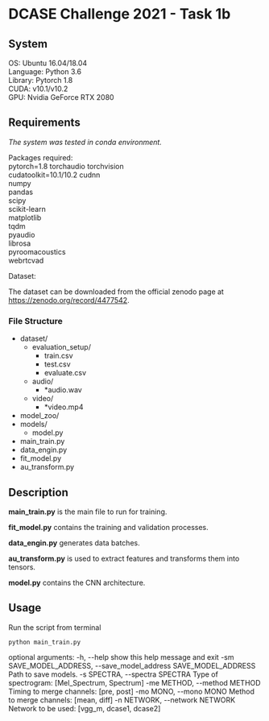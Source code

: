 # DCASE Challenge 2021 - Task 1b

## System

OS: Ubuntu 16.04/18.04  
Language: Python 3.6  
Library: Pytorch 1.8  
CUDA: v10.1/v10.2  
GPU: Nvidia GeForce RTX 2080

## Requirements
*The system was tested in conda environment.*

Packages required:  
pytorch=1.8 torchaudio torchvision  
cudatoolkit=10.1/10.2 cudnn  
numpy  
pandas  
scipy  
scikit-learn  
matplotlib  
tqdm  
pyaudio  
librosa  
pyroomacoustics  
webrtcvad  

Dataset:  

The dataset can be downloaded from the official zenodo page at https://zenodo.org/record/4477542.

### File Structure

* dataset/
    * evaluation_setup/
        * train.csv
        * test.csv
        * evaluate.csv
    * audio/
        * *audio.wav
    * video/
        * *video.mp4
* model_zoo/
* models/
    * model.py
* main_train.py
* data_engin.py
* fit_model.py
* au_transform.py

## Description

**main_train.py** is the main file to run for training.

**fit_model.py** contains the training and validation processes.

**data_engin.py** generates data batches.

**au_transform.py** is used to extract features and transforms them into tensors.

**model.py** contains the CNN architecture.

## Usage

Run the script from terminal  
  
    python main_train.py

optional arguments:
  -h, --help            show this help message and exit
  -sm SAVE_MODEL_ADDRESS, --save_model_address SAVE_MODEL_ADDRESS
                        Path to save models.
  -s SPECTRA, --spectra SPECTRA
                        Type of spectrogram: [Mel_Spectrum, Spectrum]
  -me METHOD, --method METHOD
                        Timing to merge channels: [pre, post]
  -mo MONO, --mono MONO
                        Method to merge channels: [mean, diff]
  -n NETWORK, --network NETWORK
                        Network to be used: [vgg_m, dcase1, dcase2]